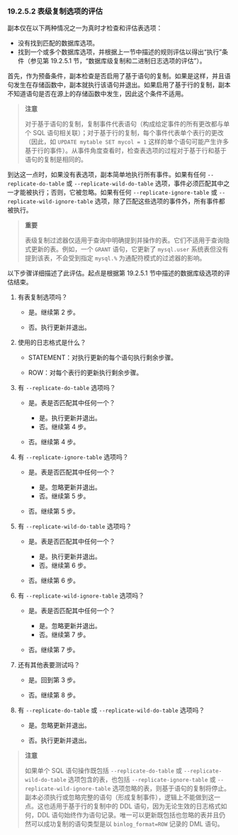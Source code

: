 ### 19.2.5.2 表级复制选项的评估

副本仅在以下两种情况之一为真时才检查和评估表选项：

- 没有找到匹配的数据库选项。
- 找到一个或多个数据库选项，并根据上一节中描述的规则评估以得出“执行”条件（参见第 19.2.5.1 节，“数据库级复制和二进制日志选项的评估”）。

首先，作为预备条件，副本检查是否启用了基于语句的复制。如果是这样，并且语句发生在存储函数中，副本就执行该语句并退出。如果启用了基于行的复制，副本不知道语句是否在源上的存储函数中发生，因此这个条件不适用。

> **注意**
>
> 对于基于语句的复制，复制事件代表语句（构成给定事件的所有更改都与单个 SQL 语句相关联）；对于基于行的复制，每个事件代表单个表行的更改（因此，如 `UPDATE mytable SET mycol = 1` 这样的单个语句可能产生许多基于行的事件）。从事件角度查看时，检查表选项的过程对于基于行和基于语句的复制是相同的。

到达这一点时，如果没有表选项，副本简单地执行所有事件。如果有任何 `--replicate-do-table` 或 `--replicate-wild-do-table` 选项，事件必须匹配其中之一才能被执行；否则，它被忽略。如果有任何 `--replicate-ignore-table` 或 `--replicate-wild-ignore-table` 选项，除了匹配这些选项的事件外，所有事件都被执行。

> **重要**
>
> 表级复制过滤器仅适用于查询中明确提到并操作的表。它们不适用于查询隐式更新的表。例如，一个 `GRANT` 语句，它更新了 `mysql.user` 系统表但没有提到该表，不会受到指定 `mysql.%` 为通配符模式的过滤器的影响。

以下步骤详细描述了此评估。起点是根据第 19.2.5.1 节中描述的数据库级选项的评估结束。

1. 有表复制选项吗？

   - 是。继续第 2 步。

   - 否。执行更新并退出。


2. 使用的日志格式是什么？

   - STATEMENT：对执行更新的每个语句执行剩余步骤。

   - ROW：对每个表行的更新执行剩余步骤。

3. 有 `--replicate-do-table` 选项吗？

   - 是。表是否匹配其中任何一个？
     - 是。执行更新并退出。
     - 否。继续第 4 步。

   - 否。继续第 4 步。


4. 有 `--replicate-ignore-table` 选项吗？

   - 是。表是否匹配其中任何一个？
     - 是。忽略更新并退出。
     - 否。继续第 5 步。

   - 否。继续第 5 步。


5. 有 `--replicate-wild-do-table` 选项吗？

   - 是。表是否匹配其中任何一个？
     - 是。执行更新并退出。
     - 否。继续第 6 步。

   - 否。继续第 6 步。


6. 有 `--replicate-wild-ignore-table` 选项吗？

   - 是。表是否匹配其中任何一个？
     - 是。忽略更新并退出。
     - 否。继续第 7 步。

   - 否。继续第 7 步。

7. 还有其他表要测试吗？

   - 是。回到第 3 步。


   - 否。继续第 8 步。


8. 有 `--replicate-do-table` 或 `--replicate-wild-do-table` 选项吗？

   - 是。忽略更新并退出。

   - 否。执行更新并退出。


> **注意** 
>
> 如果单个 SQL 语句操作既包括 `--replicate-do-table` 或 `--replicate-wild-do-table` 选项包含的表，也包括 `--replicate-ignore-table` 或 `--replicate-wild-ignore-table` 选项忽略的表，则基于语句的复制将停止。副本必须执行或忽略完整的语句（形成复制事件），逻辑上不能做到这一点。这也适用于基于行的复制中的 DDL 语句，因为无论生效的日志格式如何，DDL 语句始终作为语句记录。唯一可以更新既包括也忽略的表并且仍然可以成功复制的语句类型是以 `binlog_format=ROW` 记录的 DML 语句。